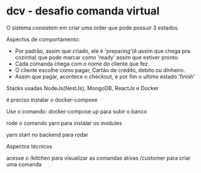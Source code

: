 # dcv - desafio comanda virtual


O sistema consistem em criar uma order que pode possuir 3 estados. 

Aspectos de comportamento:

- Por padrão, assim que criado, ele é 'preparing'(é assim que chega pra cozinha) que pode  marcar como 'ready' assim que estiver pronto. 
- Cada comanda chega com o nome do cliente que fez. 
- O cliente escolhe como pagar, Cartão de crédito, debito ou dinheiro. 
- Assim que pagar, acontece o checkout, e por fim o ultimo estado 'finish'

Stacks usadas NodeJs(NestJs), MongoDB, ReactJs e Docker

é preciso instalar o docker-compose

Use o comando: docker-compose up para subir o  banco 

rode o comando yarn para instalar os modules

yarn start no backend para rodar

Aspectos técnicos 

acesse o /kitchen para visualizar as comandas ativas
        /customer para criar uma comanda
       
